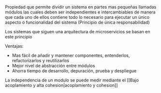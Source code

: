 Propiedad que permite dividir un sistema en partes mas pequeñas llamadas módulos las cuales deben ser independientes e intercambiables de manera que cada uno de ellos contiene todo lo necesario para ejecutar un único aspecto o funcionalidad del sistema (Principio de única responsabilidad)

Los sistemas que siguen una arquitectura de microservicios se basan en este principio

Ventajas:
- Mas fácil de añadir y mantener componentes, entenderlos, refactorizarlos y reutilizarlos
- Mejor nivel de abstracción entre módulos
- Ahorra tiempo de desarrollo, depuración, prueba y despliegue

La independencia de un modulo se puede medir mediante el [[Bajo acoplamiento y alta cohesion|acoplamiento y cohesion]]